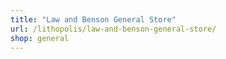 ```yaml
---
title: "Law and Benson General Store"
url: /lithopolis/law-and-benson-general-store/
shop: general
---
```

